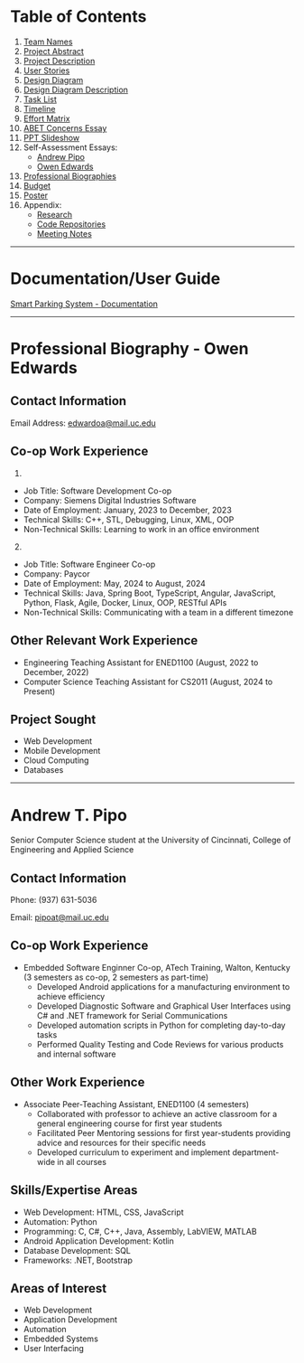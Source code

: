 # Table of Contents
1. [Team Names](https://github.com/OwenAEdwards/Senior-Design-Project/blob/main/Project-Description.md#smart-parking-system)
2. [Project Abstract](https://github.com/OwenAEdwards/Senior-Design-Project/blob/main/Project-Abstract.md)
3. [Project Description](https://github.com/OwenAEdwards/Senior-Design-Project/blob/main/Project-Description.md#project-description)
4. [User Stories](https://github.com/OwenAEdwards/Senior-Design-Project/blob/main/User_Stories.md)
5. [Design Diagram](https://github.com/OwenAEdwards/Senior-Design-Project/blob/main/Design_Diagrams/SPS_Design_Diagram.png)
6. [Design Diagram Description](https://github.com/OwenAEdwards/Senior-Design-Project/blob/main/Design_Diagrams/Diagram-Description.md)
7. [Task List](https://github.com/OwenAEdwards/Senior-Design-Project/blob/main/Tasklist.md)
8. [Timeline](https://github.com/OwenAEdwards/Senior-Design-Project/blob/main/Timeline/Timeline.xlsx)
9. [Effort Matrix](https://github.com/OwenAEdwards/Senior-Design-Project/blob/main/Timeline/Effort%20Matrix.xlsx)
10. [ABET Concerns Essay](https://github.com/OwenAEdwards/Senior-Design-Project/blob/main/Essays/Project%20Constraints%20Essay.docx)
11. [PPT Slideshow](https://github.com/OwenAEdwards/Senior-Design-Project/blob/main/Fall-Presentation/Fall%20Design%20Presentation%20-%20Senior%20Design%20I.pptx)
12. Self-Assessment Essays:
    - [Andrew Pipo](https://github.com/OwenAEdwards/Senior-Design-Project/blob/main/Essays/Pipo_Individual_Capstone_Assessment.docx)
    - [Owen Edwards](https://github.com/OwenAEdwards/Senior-Design-Project/blob/main/Essays/Edwards_Individual_Capstone_Assessment.docx)
13. [Professional Biographies](https://github.com/OwenAEdwards/Senior-Design-Project/blob/main/README.md#professional-biography---owen-edwards)
14. [Budget](https://github.com/OwenAEdwards/Senior-Design-Project/blob/main/Budget.md)
15. [Poster](https://github.com/OwenAEdwards/Senior-Design-Project/blob/main/Expo%20Poster/Smart_Parking_Poster_Updated.pdf)
16. Appendix:
    - [Research](https://github.com/OwenAEdwards/Senior-Design-Project/blob/main/Research/Research.md)
    - [Code Repositories](https://github.com/OwenAEdwards/Senior-Design-Project/blob/main/Research/Research.md#code-repositories)
    - [Meeting Notes](https://github.com/OwenAEdwards/Senior-Design-Project/blob/main/Timeline/Meetings.md)
---
# Documentation/User Guide

[Smart Parking System - Documentation](https://pipoat.github.io/cs5002.html)

---
# Professional Biography - Owen Edwards

## Contact Information
Email Address: edwardoa@mail.uc.edu

## Co-op Work Experience
1. 
- Job Title: Software Development Co-op
- Company: Siemens Digital Industries Software
- Date of Employment: January, 2023 to December, 2023
- Technical Skills: C++, STL, Debugging, Linux, XML, OOP
- Non-Technical Skills: Learning to work in an office environment

2. 
- Job Title: Software Engineer Co-op
- Company: Paycor
- Date of Employment: May, 2024 to August, 2024
- Technical Skills: Java, Spring Boot, TypeScript, Angular, JavaScript, Python, Flask, Agile, Docker, Linux, OOP, RESTful APIs
- Non-Technical Skills: Communicating with a team in a different timezone

## Other Relevant Work Experience
- Engineering Teaching Assistant for ENED1100 (August, 2022 to December, 2022)
- Computer Science Teaching Assistant for CS2011 (August, 2024 to Present)

## Project Sought
- Web Development
- Mobile Development
- Cloud Computing
- Databases

---

# Andrew T. Pipo
Senior Computer Science student at the University of Cincinnati, College of Engineering and Applied Science
## Contact Information
Phone: (937) 631-5036

Email: pipoat@mail.uc.edu

## Co-op Work Experience
- Embedded Software Enginner Co-op, ATech Training, Walton, Kentucky (3 semesters as co-op, 2 semesters as part-time)
    - Developed Android applications for a manufacturing environment to achieve efficiency
    - Developed Diagnostic Software and Graphical User Interfaces using C# and .NET framework for Serial Communications
    - Developed automation scripts in Python for completing day-to-day tasks
    - Performed Quality Testing and Code Reviews for various products and internal software

## Other Work Experience
- Associate Peer-Teaching Assistant, ENED1100 (4 semesters)
    - Collaborated with professor to achieve an active classroom for a general engineering course for first year students
    - Facilitated Peer Mentoring sessions for first year-students providing advice and resources for their specific needs
    - Developed curriculum to experiment and implement department-wide in all courses


## Skills/Expertise Areas
- Web Development: HTML, CSS, JavaScript
- Automation: Python
- Programming: C, C#, C++, Java, Assembly, LabVIEW, MATLAB
- Android Application Development: Kotlin
- Database Development: SQL
- Frameworks: .NET, Bootstrap


## Areas of Interest
- Web Development
- Application Development
- Automation
- Embedded Systems
- User Interfacing

